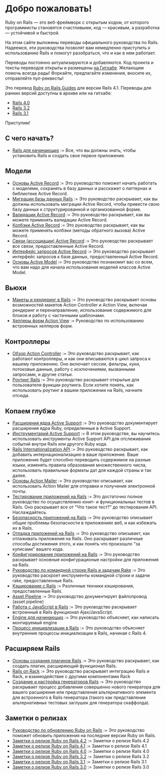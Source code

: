 Добро пожаловать!
=================

Ruby on Rails — это веб-фреймворк с открытым кодом, от которого программисты становятся счастливыми, код — красивым, а разработка — устойчивой и быстрой.

На этом сайте выложены переводы официального руководства по Rails. Надеемся, эти руководства позволят вам немедленно приступить к использованию Rails и помогут разобраться, что и как в нем работает.

Переводы постоянно актуализируются и добавляются. Код проекта и тексты переводов открыты и размещены [на Гитхабе](https://github.com/morsbox/rusrails). Желающим помочь всегда рады! Форкайте, предлагайте изменения, вносите их, отправляйте пул-реквесты!

Это перевод [Ruby on Rails Guides](http://guides.rubyonrails.org) для версии Rails 4.1. Переводы для ранних версий доступны в архиве или на гитхабе:

* [Rails 4.0](https://github.com/morsbox/rusrails/tree/4.0/source)
* [Rails 3.2](http://v32.rusrails.ru)
* [Rails 3.1](https://github.com/morsbox/rusrails/tree/3.1.3/source)

Приступим!

## С чего начать?

- [Rails для начинающих](/getting-started-with-rails) := Все, что вы должны знать, чтобы установить Rails и создать свое первое приложение.

## Модели

- [Основы Active Record](/active-record-basics) := Это руководство поможет начать работать с моделями, сохранять в базу данных и расскажет о паттернах и библиотеке Active Record.
- [Миграции базы данных Rails](/rails-database-migrations) := Это руководство раскрывает, как вы должны использовать миграции Active Record, чтобы привести свою базу данных к структурированной и организованной форме.
- [Валидации Active Record](/active-record-validations) := Это руководство раскрывает, как вы можете применять валидации Active Record.
- [Колбэки Active Record](/active-record-callbacks) := Это руководство раскрывает, как вы можете применять колбэки (методы обратного вызова) Active Record.
- [Связи (ассоциации) Active Record](/active-record-associations) := Это руководство раскрывает все связи, предоставленные Active Record.
- [Интерфейс запросов Active Record](/active-record-query-interface) := Это руководство раскрывает интерфейс запросов к базе данных, предоставленный Active Record.
- [Основы Active Model](/active-model-basics) := Это руководство познакомит вас со всем, что вам надо для начала использования моделей классов Active Model.

## Вьюхи

- [Макеты и рендеринг в Rails](/layouts-and-rendering-in-rails) := Это руководство раскрывает основы возможностей макетов Action Controller и Action View, включая рендеринг и перенаправление, использование содержимого для блоков и работу с частичными шаблонами.
- [Хелперы форм Action View](/rails-form-helpers) := Руководство по использованию встроенных хелперов форм.

## Контроллеры

- [Обзор Action Controller](/action-controller-overview) := Это руководство раскрывает, как работают контроллеры, и как они вписываются в цикл запроса к вашему приложению. Оно включает сессии, фильтры, куки, потоковые данные, работу с исключениями, вызванными запросами, и другие статьи.
- [Роутинг Rails](/rails-routing) := Это руководство раскрывает открытые для пользователя функции роутинга. Если хотите понять, как использовать роутинг в вашем приложении на Rails, начните отсюда.

## Копаем глубже

- [Расширения ядра Active Support](/active-support-core-extensions) := Это руководство документирует расширения ядра Ruby, определенные в Active Support.
- [Инструментарий Active Support](/active-support-instrumentation) := В этом руководстве, вы научитесь использовать инструменты Active Support API для отслеживания событий внутри Rails или другого Ruby кода.
- [Rails Internationalization API](/rails-internationalization-i18n-api) := Это руководство раскрывает, как добавить интернационализацию в ваше приложение. Ваше приложение будет способно переводить содержимое на разные языки, изменять правила образования множественного числа, использовать правильные форматы дат для каждой страны и так далее.
- [Основы Action Mailer](/action-mailer-basics) := Это руководство описывает, как использовать Action Mailer для отправки и получения электронной почты.
- [Тестирование приложений на Rails](/a-guide-to-testing-rails-applications) := Это достаточно полное руководство по осуществлению юнит- и функциональных тестов в Rails. Оно раскрывает все от “Что такое тест?” до тестирования API. Наслаждайтесь.
- [Безопасность приложений на Rails](/ruby-on-rails-security-guide) := Это руководство опиcывает общие проблемы безопасности в приложениях веб, и как избежать их в Rails.
- [Отладка приложений на Rails](/debugging-rails-applications) := Это руководство описывает, как отлаживать приложения на Rails. Оно раскрывает различные способы достижения этого, и как понять что произошло "за кулисами" вашего кода.
- [Конфигурирование приложений на Rails](/configuring-rails-applications) := Это руководство раскрывает основные конфигурационые настройки для приложения на Rails.
- [Руководство по командной строке Rails и задачам Rake](/a-guide-to-the-rails-command-line) := Это руководство раскроет инструменты командной строки и задачи rake, предоставленные Rails.
- [Кэширование с Rails](/caching-with-rails-an-overview) := Различные техники кэширования, предоставленные Rails.
- [Asset Pipeline](/asset-pipeline) := Это руководство документирует файлопровод (asset pipeline)
- [Работа с JavaScript в Rails](/working-with-javascript-in-rails) := Это руководство раскрывает встроенный в Rails функционал Ajax/JavaScript.
- [Engine для начинающих](/engines) := Это руководство объясняет, как написать монтируемый engine
- [Процесс инициализации в Rails](/initialization) := Это руководство объясняет внутренние процессы инициализации в Rails, начиная с Rails 4.

## Расширяем Rails

- [Основы создания плагинов Rails](/plugins) := Это руководство раскрывает, как создать плагин, расширяющий функционал Rails.
- [Rails on Rack](/rails-on-rack) := Это руководство раскрывает интеграцию Rails и Rack, и взаимодействие с другими компонентами Rack
- [Создание и настройка генераторов Rails](/generators) := Это руководство раскрывает процесс добавления совершенно нового генератора для вашего расширения или представления альтернативного элемента для встроенного в Rails генератора (такого как представление альтернативных тестовых заглушек для генератора скаффолда).

## Заметки о релизах

- [Руководство по обновлению Ruby on Rails](/upgrading-ruby-on-rails) := Это руководство поможет обновить приложения на последние версии Ruby on Rails.
- [Заметки о релизе Ruby on Rails 4.2](/4_2_release_notes) := Заметки о релизе Rails 4.2
- [Заметки о релизе Ruby on Rails 4.1](/4_1_release_notes) := Заметки о релизе Rails 4.1
- [Заметки о релизе Ruby on Rails 4.0](/4_0_release_notes) := Заметки о релизе Rails 4.0
- [Заметки о релизе Ruby on Rails 3.2](/3_2_release_notes) := Заметки о релизе Rails 3.2
- [Заметки о релизе Ruby on Rails 3.1](/3_1_release_notes) := Заметки о релизе Rails 3.1
- [Заметки о релизе Ruby on Rails 3.0](/3_0_release_notes) := Заметки о релизе Rails 3.0
